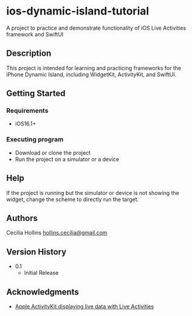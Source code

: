 # ios-dynamic-island-tutorial
A project to practice and demonstrate functionality of iOS Live Activities framework and SwiftUI

## Description
This project is intended for learning and practicing frameworks for the iPhone Dynamic Island, including WidgetKit, ActivityKit, and SwiftUI. 

## Getting Started

### Requirements

* iOS16.1+

### Executing program

* Download or clone the project
* Run the project on a simulator or a device

## Help

If the project is running but the simulator or device is not showing the widget, change the scheme to directly run the target.

## Authors

Cecilia Hollins 
hollins.cecilia@gmail.com

## Version History

* 0.1
    * Initial Release

## Acknowledgments

* [Apple ActivityKit displaying live data with Live Activities](https://developer.apple.com/documentation/activitykit/displaying-live-data-with-live-activities)

